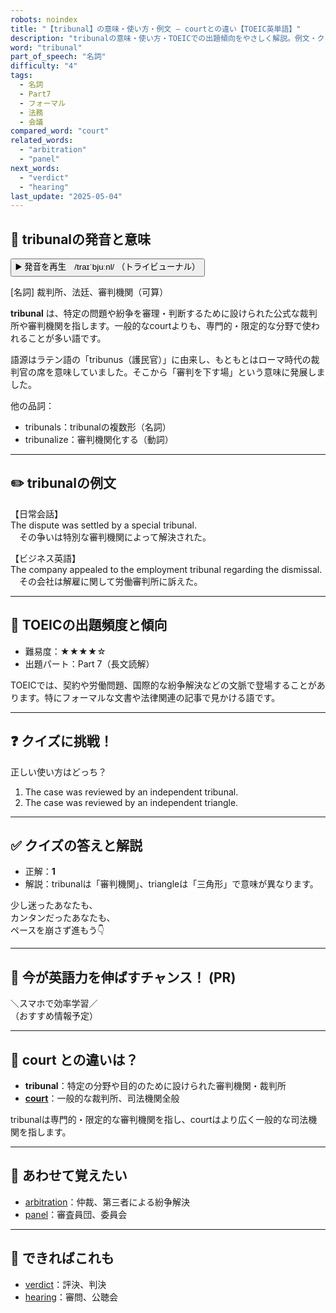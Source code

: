 ```yaml
---
robots: noindex
title: "【tribunal】の意味・使い方・例文 ― courtとの違い【TOEIC英単語】"
description: "tribunalの意味・使い方・TOEICでの出題傾向をやさしく解説。例文・クイズ付きでcourtとの違いもわかりやすく学べます。"
word: "tribunal"
part_of_speech: "名詞"
difficulty: "4"
tags:
  - 名詞
  - Part7
  - フォーマル
  - 法務
  - 会議
compared_word: "court"
related_words:
  - "arbitration"
  - "panel"
next_words:
  - "verdict"
  - "hearing"
last_update: "2025-05-04"
---
```


## 🔰 tribunalの発音と意味

<button class="play-audio" onclick="playTTS('tribunal')">
  <span class="play-audio-main">
    ▶️ 発音を再生　/traɪˈbjuːnl/
  </span>
  <span class="play-audio-sub">
    （トライビューナル）
  </span>
</button>

[名詞] 裁判所、法廷、審判機関（可算）

**tribunal** は、特定の問題や紛争を審理・判断するために設けられた公式な裁判所や審判機関を指します。一般的なcourtよりも、専門的・限定的な分野で使われることが多い語です。

語源はラテン語の「tribunus（護民官）」に由来し、もともとはローマ時代の裁判官の席を意味していました。そこから「審判を下す場」という意味に発展しました。

他の品詞：  
- tribunals：tribunalの複数形（名詞）
- tribunalize：審判機関化する（動詞）

---

## ✏️ tribunalの例文

【日常会話】  
The dispute was settled by a special tribunal.  
　その争いは特別な審判機関によって解決された。

【ビジネス英語】  
The company appealed to the employment tribunal regarding the dismissal.  
　その会社は解雇に関して労働審判所に訴えた。

---

## 🎯 TOEICの出題頻度と傾向

- 難易度：★★★★☆
- 出題パート：Part 7（長文読解）

TOEICでは、契約や労働問題、国際的な紛争解決などの文脈で登場することがあります。特にフォーマルな文書や法律関連の記事で見かける語です。

---

## ❓ クイズに挑戦！

正しい使い方はどっち？

1. The case was reviewed by an independent tribunal.  
2. The case was reviewed by an independent triangle.

---

## ✅ クイズの答えと解説

- 正解：**1**
- 解説：tribunalは「審判機関」、triangleは「三角形」で意味が異なります。

少し迷ったあなたも、  
カンタンだったあなたも、  
ペースを崩さず進もう👇️

---

## 🚀 今が英語力を伸ばすチャンス！ (PR)

<div class="info-center">
＼スマホで効率学習／<br>  
（おすすめ情報予定）
</div>

---

## 🤔  court との違いは？

- **tribunal**：特定の分野や目的のために設けられた審判機関・裁判所
- **[court](/court)**：一般的な裁判所、司法機関全般

tribunalは専門的・限定的な審判機関を指し、courtはより広く一般的な司法機関を指します。

---

## 🧩 あわせて覚えたい

- [arbitration](/arbitration)：仲裁、第三者による紛争解決
- [panel](/panel)：審査員団、委員会

---

## 📖 できればこれも

- [verdict](/verdict)：評決、判決
- [hearing](/hearing)：審問、公聴会

<!-- cvid: aid18_bid05 -->

